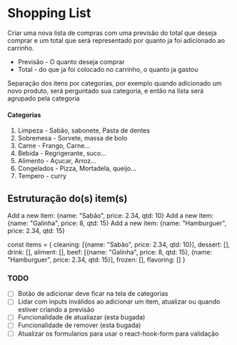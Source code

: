 # Shopping List

Criar uma nova lista de compras com uma previsão do total que deseja comprar e um total que será representado por quanto ja foi adicionado ao carrinho. 

* Previsão - O quanto deseja comprar
* Total - do que ja foi colocado no carrinho, o quanto ja gastou

Separação dos itens por categorias, por exemplo quando adicionado um novo produto, será perguntado sua categoria, e então na lista será agrupado pela categoria

#### Categorias

1. Limpeza - Sabão, sabonete, Pasta de dentes
2. Sobremesa - Sorvete, massa de bolo
3. Carne - Frango, Carne... 
4. Bebida - Regrigerante, suco...
5. Alimento - Açucar, Arroz...
6. Congelados - Pizza, Mortadela, queijo...
7. Tempero - curry

## Estruturação do(s) item(s)

Add a new item: {name: "Sabão", price: 2.34, qtd: 10}
Add a new item: {name: "Galinha", price: 8, qtd: 15}
Add a new item: {name: "Hamburguer", price: 2.34, qtd: 15}

const items = {
  cleaning: [{name: "Sabão", price: 2.34, qtd: 10}],
  dessert: [],
  drink: [],
  aliment: [],
  beef: [{name: "Galinha", price: 8, qtd: 15}, {name: "Hamburguer", price: 2.34, qtd: 15}],
  frozen: [],
  flavoring: []
}

### TODO

* [ ] Botão de adicionar deve ficar na tela de categorias
* [ ] Lidar com inputs inválidos ao adicionar um item, atualizar ou quando estiver criando a previsão
* [ ] Funcionalidade de atualiazar (esta bugada)
* [ ] Funcionalidade de remover (esta bugada)
* [ ] Atualizar os formularios para usar o react-hook-form para validação
